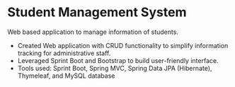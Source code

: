 <h1>Student Management System</h1>

Web based application to manage information of students.

<ul>
    <li>Created Web application with CRUD functionality to simplify information tracking for administrative staff.
    <li>Leveraged Sprint Boot and Bootstrap to build user-friendly interface.
    <li>Tools used: Sprint Boot, Spring MVC, Spring Data JPA (Hibernate), Thymeleaf, and MySQL database
<ul>